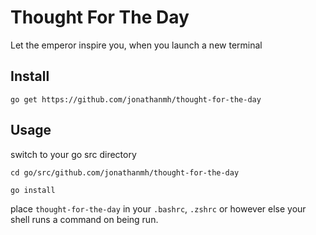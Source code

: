 # Thought For The Day

Let the emperor inspire you, when you launch a new terminal

## Install

```
go get https://github.com/jonathanmh/thought-for-the-day
```

## Usage

switch to your go src directory

```
cd go/src/github.com/jonathanmh/thought-for-the-day
```

```
go install
```

place `thought-for-the-day` in your `.bashrc`, `.zshrc` or however else your shell runs a command on being run.
